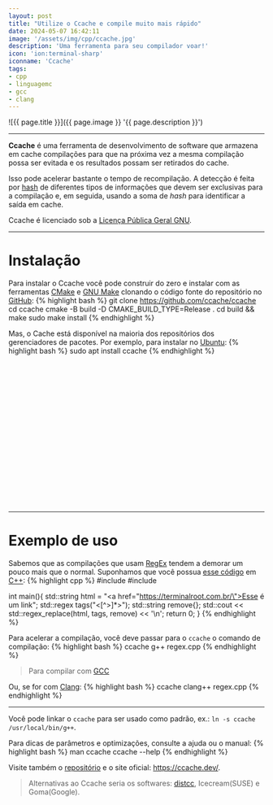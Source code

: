 ```yaml
---
layout: post
title: "Utilize o Ccache e compile muito mais rápido"
date: 2024-05-07 16:42:11
image: '/assets/img/cpp/ccache.jpg'
description: 'Uma ferramenta para seu compilador voar!'
icon: 'ion:terminal-sharp'
iconname: 'Ccache'
tags:
- cpp
- linguagemc
- gcc
- clang
---
```


![{{ page.title }}]({{ page.image }} '{{ page.description }}')

---

**Ccache** é uma ferramenta de desenvolvimento de software que armazena em cache compilações para que na próxima vez a mesma compilação possa ser evitada e os resultados possam ser retirados do cache. 

Isso pode acelerar bastante o tempo de recompilação. A detecção é feita por [hash](https://terminalroot.com.br/2019/05/o-que-e-e-como-gerar-uma-hash.html) de diferentes tipos de informações que devem ser exclusivas para a compilação e, em seguida, usando a soma de *hash* para identificar a saída em cache. 

Ccache é licenciado sob a [Licença Pública Geral GNU](https://github.com/ccache/ccache/blob/master/LGPL-3.0.txt).

---

# Instalação
Para instalar o Ccache você pode construir do zero e instalar com as ferramentas [CMake](https://terminalroot.com.br/tags#cmake) e [GNU Make](https://terminalroot.com.br/tags#make) clonando o código fonte do repositório no [GitHub](https://terminalroot.com.br/tags#github):
{% highlight bash %}
git clone https://github.com/ccache/ccache
cd ccache
cmake -B build -D CMAKE_BUILD_TYPE=Release .
cd build && make
sudo make install
{% endhighlight %}

Mas, o Cache está disponível na maioria dos repositórios dos gerenciadores de pacotes. Por exemplo, para instalar no [Ubuntu](https://terminalroot.com.br/tags#ubuntu):
{% highlight bash %}
sudo apt install ccache
{% endhighlight %}


<!-- SQUARE - GAMES ROOT -->
<script async src="//pagead2.googlesyndication.com/pagead/js/adsbygoogle.js"></script>
<ins class="adsbygoogle"
style="display:inline-block;width:336px;height:280px"
data-ad-client="ca-pub-2838251107855362"
data-ad-slot="5351066970"></ins>
<script>
(adsbygoogle = window.adsbygoogle || []).push({});
</script>

---

# Exemplo de uso
Sabemos que as compilações que usam [RegEx](https://terminalroot.com.br/tags#regex) tendem a demorar um pouco mais que o normal. Suponhamos que você possua [esse código]() em [C++](https://terminalroot.com.br/tags#cpp):
{% highlight cpp %}
#include <iostream>
#include <regex>

int main(){
  std::string html = "<a href=\"https://terminalroot.com.br/\">Esse é um link</a>";
  std::regex tags("<[^>]*>");
  std::string remove{};
  std::cout << std::regex_replace(html, tags, remove) << '\n';
  return 0;
}
{% endhighlight %}

Para acelerar a compilação, você deve passar para o `ccache` o comando de compilação:
{% highlight bash %}
ccache g++ regex.cpp
{% endhighlight %}
> Para compilar com [GCC](https://terminalroot.com.br/tags#gcc)

Ou, se for com [Clang](https://terminalroot.com.br/tags#clang):
{% highlight bash %}
ccache clang++ regex.cpp
{% endhighlight %}

---

Você pode linkar o `ccache` para ser usado como padrão, ex.: `ln -s ccache /usr/local/bin/g++`.

Para dicas de parâmetros e optimizações, consulte a ajuda ou o manual:
{% highlight bash %}
man ccache
ccache --help
{% endhighlight %}

Visite também o [repositório](https://github.com/ccache/ccache) e o site oficial: <https://ccache.dev/>.

> Alternativas ao Ccache seria os softwares: [distcc](https://github.com/distcc/distcc), Icecream(SUSE) e Goma(Google).


